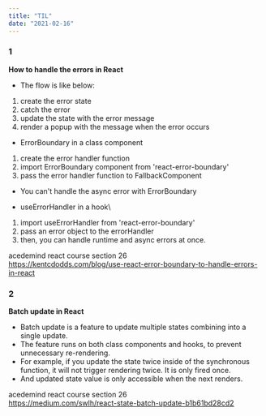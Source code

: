 ```yaml
---
title: "TIL"
date: "2021-02-16"
---
```


### 1 
**How to handle the errors in React**
- The flow is like below:

1.  create the error state
2.  catch the error
3.  update the state with the error message
4.  render a popup with the message when the error occurs

- ErrorBoundary in a class component

1.  create the error handler function
2.  import ErrorBoundary component from 'react-error-boundary'
3.  pass the error handler function to FallbackComponent

-   You can't handle the async error with ErrorBoundary

- useErrorHandler in a hook\

1.  import useErrorHandler from 'react-error-boundary'
2.  pass an error object to the errorHandler
3.  then, you can handle runtime and async errors at once.

acedemind react course section 26\
<https://kentcdodds.com/blog/use-react-error-boundary-to-handle-errors-in-react>

### 2
**Batch update in React**
- Batch update is a feature to update multiple states combining into a single update.
- The feature runs on both class components and hooks, to prevent unnecessary re-rendering.
- For example, if you update the state twice inside of the synchronous function, it will not trigger rendering twice. It is only fired once.
- And updated state value is only accessible when the next renders.

acedemind react course section 26\
<https://medium.com/swlh/react-state-batch-update-b1b61bd28cd2>
